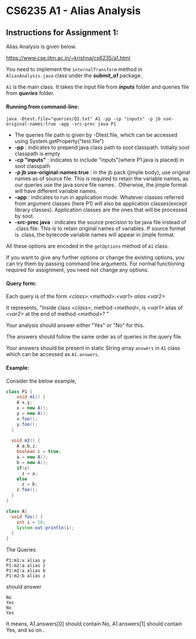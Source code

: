 # CS6235 A1 - Alias Analysis

    
## Instructions for Assignment 1:

Alias Analysis is given below.

https://www.cse.iitm.ac.in/~krishna/cs6235/a1.html

You need to implement the `internalTransform` method in `AliasAnalysis.java` class under the ***submit_a1*** package.

 `A1` is the main class. It takes the input file from ***inputs*** folder and queries file from ***queries*** folder.
 
 #### Running from command-line:
 `java -Dtest.file="queries/Q1.txt" A1 -pp -cp "inputs" -p jb use-original-names:true -app -src-prec java P1`
 
- The queries file path is given by -Dtest.file, which can be accessed using System.getProperty("test.file")
- **-pp** : indicates to prepend java class path to soot classpath. Initially soot classpath is empty
- **-cp "inputs"** : indicates to include "inputs"(where P1.java is placed) in soot classpath 
- **-p jb use-original-names:true** : in the jb pack (jimple body), use original names as of source file. This is required to retain the variable names, as our  queries use the java sorce file names . Otherwise, the jimple format will have different variable names.
- **-app** : indicates to run in application mode. Whatever classes referred from argument classes (here P1) will also be application classes(except library classes). Application classes are the ones that will be processed by soot.
- **-src-prec java** : indicates the source precision to be java file instead of .class file. This is to retain original names of variables. If source format is .class, the bytecode variable names will appear in jimple format.

All these options are encoded in the `getOptions` method of `A1` class.

If you want to give any further options or change the existing options, you can try them by passing command line arguments. For normal functioning required for assignment, you need not change any options. 
 
 
      
#### Query form:

Each query is of the form
*&lt;class&gt;:&lt;method&gt;:&lt;var1&gt; alias &lt;var2&gt;*
      
It represents, "Inside class *&lt;class&gt;*, method *&lt;method&gt;*, is *&lt;var1&gt;* alias of *&lt;var2&gt;* at the end of method *&lt;method&gt;*? "
      
Your analysis should answer either "Yes" or "No" for this.

The answers should follow the same order as of queries in the query file.
      
Your answers should be present in static String array `answers` in `A1` class which can be accessed as `A1.answers`.

#### Example:

Consider the below example,
      
```java
class P1 {
    void m1() {
    A x,y;
    x = new A();
    y = new A();
    x.foo();
    y.foo(); 
  }
	
  void m2() {
    A a,b,z;
    boolean c = true;
    a = new A();
    b = new A();
    if(c)
      z = a;
    else
      z = b;
    z.foo();
  } 
}

class A{
  void foo() {
    int i = 10;
    System.out.println(i);
  }
}
```
      
The Queries
      
```
P1:m1:x alias y
P1:m2:a alias z
P1:m2:a alias b
P1:m2:b alias z
```

should answer
```      
No
Yes
No
Yes
```
It means, A1.answers[0] should contain No, A1.answers[1] should contain Yes, and so on..

